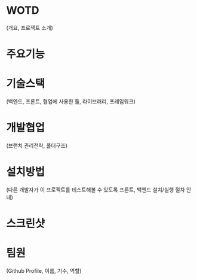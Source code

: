  # WOTD
(개요, 프로젝트 소개)

 # 주요기능

 # 기술스택
(백엔드, 프론트, 협업에 사용한 툴, 라이브러리, 프레임워크)

 # 개발협업
 (브랜치 관리전략, 폴더구조)

 # 설치방법
(다른 개발자가 이 프로젝트를 테스트해볼 수 있도록 프론트, 백엔드 설치/실행 절차 안내)

 # 스크린샷

 # 팀원
 (Github Profile, 이름, 기수, 역할)

 
